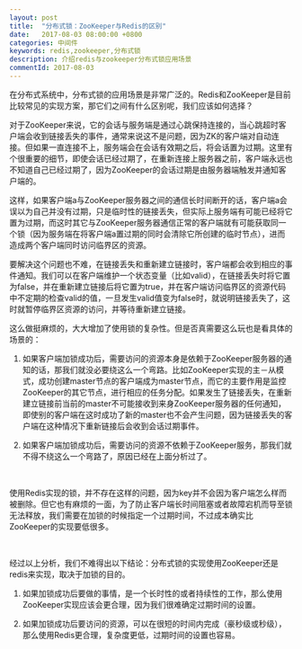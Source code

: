 ```yaml
---
layout: post
title:  "分布式锁：ZooKeeper与Redis的区别"
date:   2017-08-03 08:00:00 +0800
categories: 中间件
keywords: redis,zookeeper,分布式锁
description: 介绍redis与zookeeper分布式锁应用场景
commentId: 2017-08-03
---
```

在分布式系统中，分布式锁的应用场景是非常广泛的。Redis和ZooKeeper是目前比较常见的实现方案，那它们之间有什么区别呢，我们应该如何选择？

对于ZooKeeper来说，它的会话与服务端是通过心跳保持连接的，当心跳超时客户端会收到链接丢失的事件，通常来说这不是问题，因为ZK的客户端对自动连接。但如果一直连接不上，服务端会在会话有效期之后，将会话置为过期。这里有个很重要的细节，即使会话已经过期了，在重新连接上服务器之前，客户端永远也不知道自己已经过期了，因为ZooKeeper的会话过期是由服务器端触发并通知客户端的。

这样，如果客户端a与ZooKeeper服务器之间的通信长时间断开的话，客户端a会误以为自己并没有过期，只是临时性的链接丢失，但实际上服务端有可能已经将它置为过期，而这时其它与ZooKeeper服务器通信正常的客户端就有可能获取同一个锁（因为服务端在将客户端a置过期的同时会清除它所创建的临时节点），进而造成两个客户端同时访问临界区的资源。

要解决这个问题也不难，在链接丢失和重新建立链接时，客户端都会收到相应的事件通知。我们可以在客户端维护一个状态变量（比如valid），在链接丢失时将它置为false，并在重新建立链接后将它置为true，并在客户端访问临界区的资源代码中不定期的检查valid的值，一旦发生valid值变为false时，就说明链接丢失了，这时就暂停临界区资源的访问，并等待重新建立链接。

这么做挺麻烦的，大大增加了使用锁的复杂性。但是否真需要这么玩也是看具体的场景的：

1. 如果客户端加锁成功后，需要访问的资源本身是依赖于ZooKeeper服务器的通知的话，那我们就没必要绕这么一个弯路。比如ZooKeeper实现的主－从模式，成功创建master节点的客户端成为master节点，而它的主要作用是监控ZooKeeper的其它节点，进行相应的任务分配。如果发生了链接丢失，在重新建立链接前当前的master不可能接收到来身ZooKeeper服务器的任何通知，即使别的客户端在这时成功了新的master也不会产生问题，因为链接丢失的客户端在这种情况下重新链接后会收到会话过期事件。

2. 如果客户端加锁成功后，需要访问的资源不依赖于ZooKeeper服务，那我们就不得不绕这么一个弯路了，原因已经在上面分析过了。

<br/>

使用Redis实现的锁，并不存在这样的问题，因为key并不会因为客户端怎么样而被删除。但它也有麻烦的一面，为了防止客户端长时间阻塞或者故障宕机而导至锁无法释放，我们需要在加锁的时候指定一个过期时间，不过成本确实比ZooKeeper的实现要低很多。

<br/>

经过以上分析，我们不难得出以下结论：分布式锁的实现使用ZooKeeper还是redis来实现，取决于加锁的目的。

1. 如果加锁成功后要做的事情，是一个长时性的或者持续性的工作，那么使用ZooKeeper实现应该会更合理，因为我们很难确定过期时间的设置。

2. 如果加锁成功后要访问的资源，可以在很短的时间内完成（豪秒级或秒级），那么使用Redis更合理，复杂度更低，过期时间的设置也容易。
